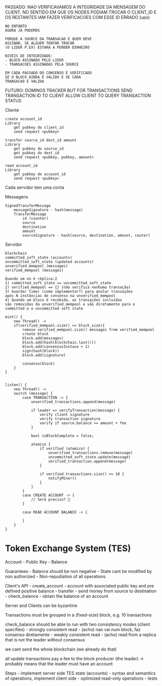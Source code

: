 PASSADO:
NAO VERIFICAVAMOS A INTEGRIDADE DA MENSAGEM
DO CLIENT, NO SENTIDO EM QUE OS NODES PODIAM
TROCAR O CLIENT_ID E OS RESTANTES IAM FAZER
VERIFICACOES COM ESSE ID ERRADO (ups)

    NO ENTANTO
    AGORA JA PODEMOS

    PORQUE A SOURCE DA TRANSACAO É QUEM DEVE
    ASSINAR, SE ALGUEM TENTAR TROCAR
    (O LIDER P.EX) ESTARA A PERDER DINHEIRO

    NIVEIS DE INTEGRIDADE:
    - BLOCO ASSINADO PELO LIDER
    - TRANSACOES ASSINADAS PELA SOURCE

    EM CADA PASSADO DO CONSENSO É VERIFICADO
    SE O BLOCO AINDA É VALIDO E SE CADA
    TRANSACAO É VALIDA

FUTURO:
DOMINOS TRACKER BUT FOR TRANSACTIONS
SEND TRANSACTION ID TO CLIENT
ALLOW CLIENT TO QUERY TRANSACTION STATUS

Cliente

    create account_id
    Library
        get pubkey do client_id
        send request <pubkey>

    transfer source_id dest_id amount
    Library
        get pubkey do source_id
        get pubkey do dest_id
        send request <pubkey, pubkey, amount>

    read account_id
    Library
        get pubkey do account_id
        send request <pubkey>

Cada servidor tem uma conta

Messagens

    SignedTransferMessage
        messageSignature - hash(message)
        TransferMessage
            id (counter)
            source
            destination
            amount
            sourceSignature - hash(source, destination, amount, couter)

Servidor

    blockchain
    committed_soft_state (accounts)
    uncommitted_soft_state (updated accounts)
    unverified_mempool (messages)
    verified_mempool (messages)

    Quando um nó é réplica:2
    1) committed_soft_state == uncommitted_soft_state
    2) verified_mempool == {} (não verifica nenhuma transação)
    3) Guardar timer (como implementar?) para anular transações
    após N instâncias de consenso na unverified_mempool
    4) Quando um bloco é recebido, as transações incluídas
    são removidas da unverified_mempool e vão diretamente para o
    committed e o uncommitted soft state

    mint() {
        new Thread() ->
        if(verified_mempool.size() >= block_size){
            remove verified_mempool.size() messages from verified_mempool
            create block
            block.add(messages)
            block.add(hash(blockchain.last()))
            block.add(consensusInstace + 1)
            sign(hash(block))
            block.add(signature)

            consenso(block)
        }
    }


    listen() {
        new Thread() ->
        switch (message) {
            case TRANSACTION -> {
                unverified_transactions.append(message)

                if leader => verifyTransaction(message) {
                    verify client signature
                    verify transaction signature
                    verify if source.balance >= amount + fee
                }

                bool isBlockComplete = false;

                atomico {
                    if verified (atomico) {
                        unverified_transactions.remove(message)
                        uncommitted_soft_state.update(message)
                        verified_transaction.append(message)
                    }

                    if verified_transactions.size() >= 10 {
                        notifyMiner()
                    }
                }
            }
            case CREATE ACCOUNT -> {
                // Será preciso? 🤔
            }

            case READ ACCOUNT BALANCE -> {

            }
        }
    }

# Token Exchange System (TES)

Account - Public Key - Balance

Guarantees - Balance should be non negative - State cant be modified by non authorized - Non-repudiation of all operations

Client's API - create_account - account with associated public key and pre defined positive balance - transfer - send money from source to destination - check_balance - obtain the balance of an account

Server and Clients can be byzantine

Transactions must be grouped in a (fixed-size) block, e.g. 10 transactions

check_balance should be able to run with two consistency modes (client specifies) - strongly consistent read - (acho) nao vai num block, faz consenso diretamente - weakly consistent read - (acho) read from a replica that is not the leader without consensus

we cant send the whole blockchain (we already do that)

all update transactions pay a fee to the block producer (the leader)
-> probably means that the leader must have an account

Steps - implement server side TES state (accounts) - syntax and semantics of operations, implement client side - optimized read-only operations - tests
